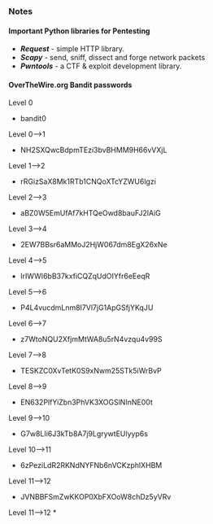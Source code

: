 ### Notes

#### Important Python libraries for Pentesting
* **_Request_** - simple HTTP library.
* **_Scapy_** - send, sniff, dissect and forge network packets
* **_Pwntools_** - a CTF & exploit development library.

#### OverTheWire.org Bandit passwords

Level 0
* bandit0

Level 0-->1
* NH2SXQwcBdpmTEzi3bvBHMM9H66vVXjL

Level 1-->2
* rRGizSaX8Mk1RTb1CNQoXTcYZWU6lgzi

Level 2-->3
* aBZ0W5EmUfAf7kHTQeOwd8bauFJ2lAiG

Level 3-->4
* 2EW7BBsr6aMMoJ2HjW067dm8EgX26xNe

Level 4-->5
* lrIWWI6bB37kxfiCQZqUdOIYfr6eEeqR

Level 5-->6
* P4L4vucdmLnm8I7Vl7jG1ApGSfjYKqJU

Level 6-->7
* z7WtoNQU2XfjmMtWA8u5rN4vzqu4v99S

Level 7-->8
* TESKZC0XvTetK0S9xNwm25STk5iWrBvP

Level 8-->9
* EN632PlfYiZbn3PhVK3XOGSlNInNE00t

Level 9-->10
* G7w8LIi6J3kTb8A7j9LgrywtEUlyyp6s

Level 10-->11
* 6zPeziLdR2RKNdNYFNb6nVCKzphlXHBM

Level 11-->12
* JVNBBFSmZwKKOP0XbFXOoW8chDz5yVRv

Level 11-->12
* 